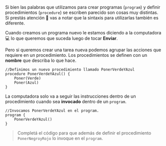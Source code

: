 Si bien las palabras que utilizamos para crear programas (`program`) y definir procedimientos (`procedure`) se escriben parecido son cosas muy distintas. Si prestás atención :eyes: vas a notar que la sintaxis para utilizarlas también es diferente.

Cuando creamos un programa nuevo le estamos diciendo a la computadora:computer: lo que queremos que suceda luego de tocar **Enviar**.

Pero si queremos crear una tarea nueva podemos agrupar las acciones que requiere en un procedimiento. Los procedimientos se definen con un **nombre** que describa lo que hace.

``` gobstones
//Definimos un nuevo procedimiento llamado PonerVerdeYAzul
procedure PonerVerdeYAzul() {
	Poner(Verde)
	Poner(Azul)
}
```

La computadora solo va a seguir las instrucciones dentro de un procedimiento cuando sea **invocado** dentro de un `program`.

``` gobstones
//Invocamos PonerVerdeYAzul en el program.
program {
	PonerVerdeYAzul()
}
```

> Completá el código para que además de definir el procedimiento `PonerNegroyRojo` lo invoque en el `program`.
